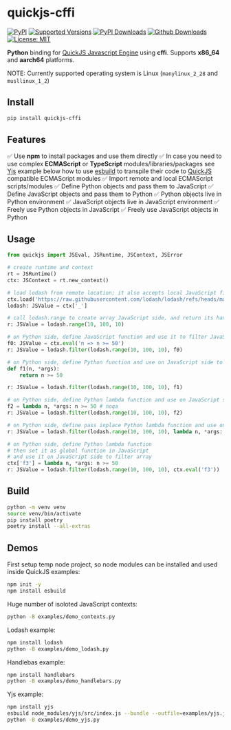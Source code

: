 # quickjs-cffi

<!--
[![Build][build-image]]()
[![Status][status-image]][pypi-project-url]
[![Stable Version][stable-ver-image]][pypi-project-url]
[![Coverage][coverage-image]]()
[![Python][python-ver-image]][pypi-project-url]
[![License][mit-image]][mit-url]
-->
[![PyPI](https://img.shields.io/pypi/v/quickjs-cffi)](https://pypi.org/project/quickjs-cffi/)
[![Supported Versions](https://img.shields.io/pypi/pyversions/quickjs-cffi)](https://pypi.org/project/quickjs-cffi)
[![PyPI Downloads](https://img.shields.io/pypi/dm/quickjs-cffi)](https://pypistats.org/packages/quickjs-cffi)
[![Github Downloads](https://img.shields.io/github/downloads/tangledgroup/quickjs-cffi/total.svg?label=Github%20Downloads)]()
[![License: MIT](https://img.shields.io/badge/license-MIT-blue.svg)](https://opensource.org/licenses/MIT)

**Python** binding for [QuickJS Javascript Engine](https://bellard.org/quickjs/) using **cffi**. Supports **x86_64** and **aarch64** platforms.

NOTE: Currently supported operating system is Linux (`manylinux_2_28` and `musllinux_1_2`)

## Install

```bash
pip install quickjs-cffi
```

## Features

✅ Use **npm** to install packages and use them directly
✅ In case you need to use complex **ECMAScript** or **TypeScript** modules/libraries/packages see [Yjs](https://github.com/yjs/yjs) example below how to use [esbuild](https://esbuild.github.io/) to transpile their code to [QuickJS](https://bellard.org/quickjs/) compatible ECMAScript modules
✅ Import remote and local ECMAScript scripts/modules
✅ Define Python objects and pass them to JavaScript
✅ Define JavaScript objects and pass them to Python
✅ Python objects live in Python environment
✅ JavaScript objects live in JavaScript environment
✅ Freely use Python objects in JavaScript
✅ Freely use JavaScript objects in Python

## Usage

```python
from quickjs import JSEval, JSRuntime, JSContext, JSError

# create runtime and context
rt = JSRuntime()
ctx: JSContext = rt.new_context()

# load lodash from remote location; it also accepts local JavaScript files
ctx.load('https://raw.githubusercontent.com/lodash/lodash/refs/heads/main/dist/lodash.min.js')
lodash: JSValue = ctx['_']

# call lodash.range to create array JavaScript side, and return its handler to Python side
r: JSValue = lodash.range(10, 100, 10)

# on Python side, define JavaScript function and use it to filter JavaScript array
f0: JSValue = ctx.eval('n => n >= 50')
r: JSValue = lodash.filter(lodash.range(10, 100, 10), f0)

# on Python side, define Python function and use on JavaScript side to filter array
def f1(n, *args):
    return n >= 50

r: JSValue = lodash.filter(lodash.range(10, 100, 10), f1)

# on Python side, define Python lambda function and use on JavaScript side to filter array
f2 = lambda n, *args: n >= 50 # noqa
r: JSValue = lodash.filter(lodash.range(10, 100, 10), f2)

# on Python side, define pass inplace Python lambda function and use on JavaScript side to filter array
r: JSValue = lodash.filter(lodash.range(10, 100, 10), lambda n, *args: n >= 50)

# on Python side, define Python lambda function
# then set it as global function in JavaScript
# and use it on JavaScript side to filter array
ctx['f3'] = lambda n, *args: n >= 50
r: JSValue = lodash.filter(lodash.range(10, 100, 10), ctx.eval('f3'))
```

## Build

```bash
python -m venv venv
source venv/bin/activate
pip install poetry
poetry install --all-extras
```

## Demos

First setup temp node project, so node modules can be installed and used inside QuickJS examples:

```bash
npm init -y
npm install esbuild
```

Huge number of isoloted JavaScript contexts:

```bash
python -B examples/demo_contexts.py
```

Lodash example:

```bash
npm install lodash
python -B examples/demo_lodash.py
```

Handlebas example:

```bash
npm install handlebars
python -B examples/demo_handlebars.py
```

Yjs example:

```bash
npm install yjs
esbuild node_modules/yjs/src/index.js --bundle --outfile=examples/yjs.js --format=iife --loader:.ts=ts --global-name="Y"
python -B examples/demo_yjs.py
```
